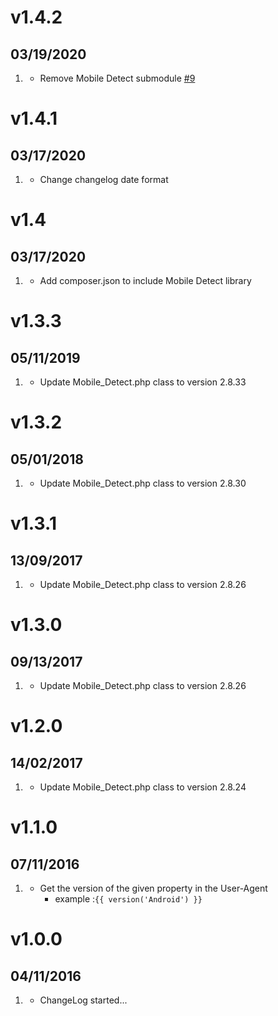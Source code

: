 # v1.4.2
##  03/19/2020

1. [](#bugfix)
    - Remove Mobile Detect submodule [#9](https://github.com/dimitrilongo/grav-plugin-mobile-detect/issues/9)

# v1.4.1
##  03/17/2020

1. [](#improved)
    - Change changelog date format

# v1.4
##  03/17/2020

1. [](#improved)
    - Add composer.json to include Mobile Detect library

# v1.3.3
##  05/11/2019

1. [](#improved)
    - Update Mobile_Detect.php class to version 2.8.33

# v1.3.2
##  05/01/2018

1. [](#improved)
    - Update Mobile_Detect.php class to version 2.8.30

# v1.3.1
##  13/09/2017

1. [](#improved)
    - Update Mobile_Detect.php class to version 2.8.26

# v1.3.0
##  09/13/2017

1. [](#improved)
    - Update Mobile_Detect.php class to version 2.8.26

# v1.2.0
##  14/02/2017

1. [](#improved)
    - Update Mobile_Detect.php class to version 2.8.24

# v1.1.0
##  07/11/2016

1. [](#new)
    - Get the version of the given property in the User-Agent
      - example :`{{ version('Android') }}`

# v1.0.0
## 04/11/2016

1. [](#new)
    - ChangeLog started...
